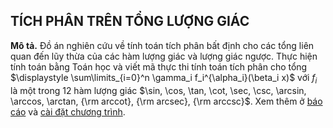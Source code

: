 ## **TÍCH PHÂN TRÊN TỔNG LƯỢNG GIÁC**

**Mô tả.** Đồ án nghiên cứu về tính toán tích phân bất định cho các tổng liên quan đến lũy thừa của các hàm lượng giác và lượng giác ngược. Thực hiện tính toán bằng Toán học và viết mã thực thi tính toán tích phân cho tổng $\displaystyle \sum\limits_{i=0}^n \gamma_i f_i^{\alpha_i}(\beta_i x)$ với $f_i$ là một trong $12$ hàm lượng giác $\sin, \cos, \tan, \cot, \sec, \csc, \arcsin, \arccos, \arctan, {\rm arccot}, {\rm arcsec}, {\rm arccsc}$. Xem thêm ở [báo cáo](./Reportation/PDF/main.pdf) và [cài đặt chương trình](./Code/main.cpp).